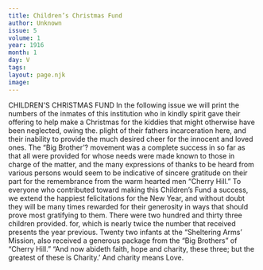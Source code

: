 ```yaml
---
title: Children’s Christmas Fund
author: Unknown
issue: 5
volume: 1
year: 1916
month: 1
day: V
tags:
layout: page.njk
image:
---
```

CHILDREN'S CHRISTMAS FUND    In the following issue we will print the numbers of the inmates of this institution who in kindly spirit gave their offering to help make a Christmas for the kiddies that might otherwise have been neglected, owing the. plight of their fathers incarceration here, and their inability to provide the much desired cheer for the innocent and loved ones. The “Big Brother’? movement was a complete success in so far as that all were provided for whose needs were made known to those in charge of the matter, and the many expressions of thanks to be heard from various persons would seem to be indicative of sincere gratitude on their part for the remembrance from the warm hearted men “Cherry Hill.” To everyone who contributed toward making this Children’s Fund a success, we extend the happiest felicitations for the New Year, and without doubt they will be many times rewarded for their generosity in ways that should prove most gratifying to them.       There were two hundred and thirty three children provided. for, which is nearly twice the number that received presents the year previous. Twenty two infants at the “Sheltering Arms’ Mission, also received a generous package from the “Big Brothers” of “Cherry Hill.” “And now abideth faith, hope and charity, these three; but the greatest of these is Charity.’ And charity means Love. 


